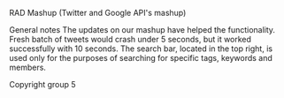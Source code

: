 RAD Mashup (Twitter and Google API's mashup)

General notes
The updates on our mashup have helped the functionality.
Fresh batch of tweets would crash under 5 seconds, but it worked successfully with 10 seconds.
The search bar, located in the top right, is used only for the purposes of searching for specific tags, keywords and members.

Copyright group 5
